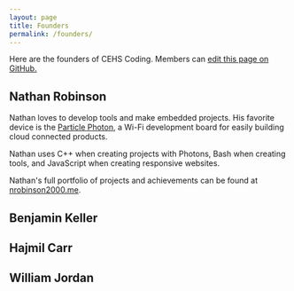 ```yaml
---
layout: page
title: Founders
permalink: /founders/
---
```


Here are the founders of CEHS Coding. Members can [edit this page on GitHub.](https://github.com/cehs/cehs.github.io/blob/master/pages/founders.md)

## Nathan Robinson

Nathan loves to develop tools and make embedded projects.  His favorite device is the [Particle Photon](https://www.particle.io/products/hardware/photon-wifi-dev-kit), a Wi-Fi development board for easily building cloud connected products.

Nathan uses C++ when creating projects with Photons, Bash when creating tools, and JavaScript when creating responsive websites.

Nathan's full portfolio of projects and achievements can be found at [nrobinson2000.me](http://nrobinson2000.me).

## Benjamin Keller


## Hajmil Carr


## William Jordan
